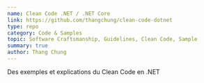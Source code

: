 ```yaml
---
name: Clean Code .NET / .NET Core
link: https://github.com/thangchung/clean-code-dotnet
type: repo
category: Code & Samples
topic: Software Craftsmanship, Guidelines, Clean Code, Sample
summary: true
author: Thang Chung
---
```

Des exemples et explications du Clean Code en .NET